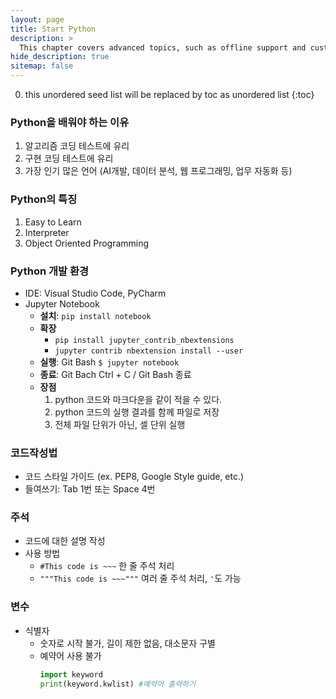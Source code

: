 ```yaml
---
layout: page
title: Start Python
description: >
  This chapter covers advanced topics, such as offline support and custom JS builds. Codings skills are recommended.
hide_description: true
sitemap: false
---
```

0. this unordered seed list will be replaced by toc as unordered list
{:toc}

### Python을 배워야 하는 이유
1. 알고리즘 코딩 테스트에 유리
2. 구현 코딩 테스트에 유리
3. 가장 인기 많은 언어 (AI개발, 데이터 분석, 웹 프로그래밍, 업무 자동화 등)

### Python의 특징
1. Easy to Learn
2. Interpreter
3. Object Oriented Programming

### Python 개발 환경
- IDE: Visual Studio Code, PyCharm
- Jupyter Notebook
    - **설치**: `pip install notebook`
    - **확장**
        - `pip install jupyter_contrib_nbextensions`
        - `jupyter contrib nbextension install --user`
    - **실행**: Git Bash `$ jupyter notebook`
    - **종료**: Git Bach Ctrl + C / Git Bash 종료
    - **장점**
        1. python 코드와 마크다운을 같이 적을 수 있다.
        2. python 코드의 실행 결과를 함께 파일로 저장
        3. 전체 파일 단위가 아닌, 셀 단위 실행

### 코드작성법
- 코드 스타일 가이드 (ex. PEP8, Google Style guide, etc.)
- 들여쓰기: Tab 1번 또는 Space 4번

### 주석
- 코드에 대한 설명 작성
- 사용 방법
  - `#This code is ~~~` 한 줄 주석 처리
  - `"""This code is ~~~"""` 여러 줄 주석 처리, `'`도 가능

### 변수
- 식별자
    - 숫자로 시작 불가, 길이 제한 없음, 대소문자 구별
    - 예약어 사용 불가
        ```python
        import keyword
        print(keyword.kwlist) #예약어 출력하기
        ```
